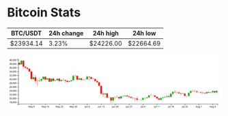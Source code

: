 # Bitcoin Stats

BTC/USDT|24h change|24h high|24h low|
|---|---|---|---|
|$23934.14|3.23%|$24226.00|$22664.69|

<img src="./chart.svg">
